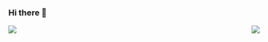 ### Hi there 👋

<!--
**youguanxinqing/youguanxinqing** is a ✨ _special_ ✨ repository because its `README.md` (this file) appears on your GitHub profile.

Here are some ideas to get you started:

- 🔭 I’m currently working on ...
- 🌱 I’m currently learning ...
- 👯 I’m looking to collaborate on ...
- 🤔 I’m looking for help with ...
- 💬 Ask me about ...
- 📫 How to reach me: ...
- 😄 Pronouns: ...
- ⚡ Fun fact: ...
-->

<div>
    <img align="left" src="https://github-readme-stats.vercel.app/api/top-langs/?username=youguanxinqing&layout=compact" />
    <img align="right" src="https://github-readme-stats.vercel.app/api?username=youguanxinqing&show_icons=true&icon_color=805AD5&text_color=718096&bg_color=ffffff" />
</div>

